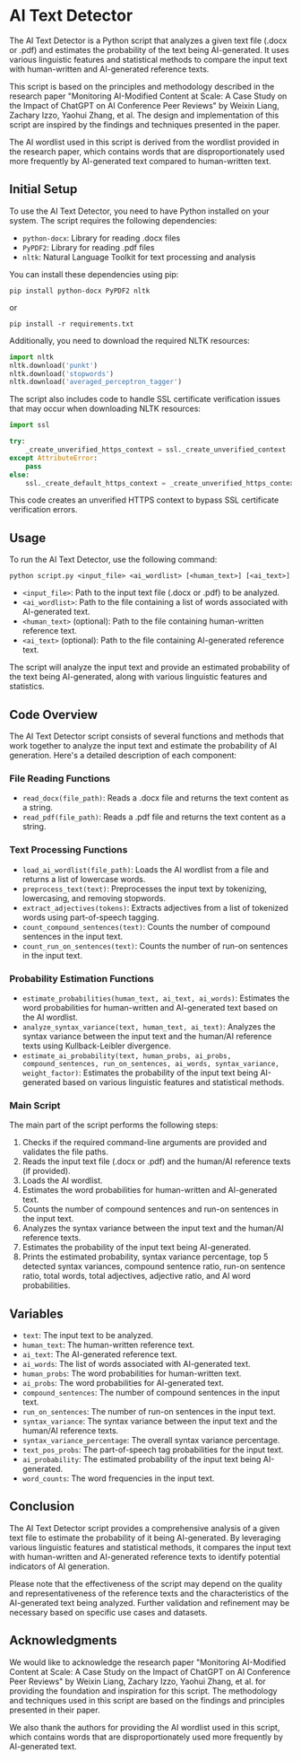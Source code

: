 # AI Text Detector

The AI Text Detector is a Python script that analyzes a given text file (.docx or .pdf) and estimates the probability of the text being AI-generated. It uses various linguistic features and statistical methods to compare the input text with human-written and AI-generated reference texts.

This script is based on the principles and methodology described in the research paper "Monitoring AI-Modified Content at Scale: A Case Study on the Impact of ChatGPT on AI Conference Peer Reviews" by Weixin Liang, Zachary Izzo, Yaohui Zhang, et al. The design and implementation of this script are inspired by the findings and techniques presented in the paper.

The AI wordlist used in this script is derived from the wordlist provided in the research paper, which contains words that are disproportionately used more frequently by AI-generated text compared to human-written text.

## Initial Setup

To use the AI Text Detector, you need to have Python installed on your system. The script requires the following dependencies:

- `python-docx`: Library for reading .docx files
- `PyPDF2`: Library for reading .pdf files
- `nltk`: Natural Language Toolkit for text processing and analysis

You can install these dependencies using pip:

```
pip install python-docx PyPDF2 nltk
```

or

```
pip install -r requirements.txt
```

Additionally, you need to download the required NLTK resources:

```python
import nltk
nltk.download('punkt')
nltk.download('stopwords')
nltk.download('averaged_perceptron_tagger')
```

The script also includes code to handle SSL certificate verification issues that may occur when downloading NLTK resources:

```python
import ssl

try:
    _create_unverified_https_context = ssl._create_unverified_context
except AttributeError:
    pass
else:
    ssl._create_default_https_context = _create_unverified_https_context
```

This code creates an unverified HTTPS context to bypass SSL certificate verification errors.

## Usage

To run the AI Text Detector, use the following command:

```
python script.py <input_file> <ai_wordlist> [<human_text>] [<ai_text>]
```

- `<input_file>`: Path to the input text file (.docx or .pdf) to be analyzed.
- `<ai_wordlist>`: Path to the file containing a list of words associated with AI-generated text.
- `<human_text>` (optional): Path to the file containing human-written reference text.
- `<ai_text>` (optional): Path to the file containing AI-generated reference text.

The script will analyze the input text and provide an estimated probability of the text being AI-generated, along with various linguistic features and statistics.

## Code Overview

The AI Text Detector script consists of several functions and methods that work together to analyze the input text and estimate the probability of AI generation. Here's a detailed description of each component:

### File Reading Functions

- `read_docx(file_path)`: Reads a .docx file and returns the text content as a string.
- `read_pdf(file_path)`: Reads a .pdf file and returns the text content as a string.

### Text Processing Functions

- `load_ai_wordlist(file_path)`: Loads the AI wordlist from a file and returns a list of lowercase words.
- `preprocess_text(text)`: Preprocesses the input text by tokenizing, lowercasing, and removing stopwords.
- `extract_adjectives(tokens)`: Extracts adjectives from a list of tokenized words using part-of-speech tagging.
- `count_compound_sentences(text)`: Counts the number of compound sentences in the input text.
- `count_run_on_sentences(text)`: Counts the number of run-on sentences in the input text.

### Probability Estimation Functions

- `estimate_probabilities(human_text, ai_text, ai_words)`: Estimates the word probabilities for human-written and AI-generated text based on the AI wordlist.
- `analyze_syntax_variance(text, human_text, ai_text)`: Analyzes the syntax variance between the input text and the human/AI reference texts using Kullback-Leibler divergence.
- `estimate_ai_probability(text, human_probs, ai_probs, compound_sentences, run_on_sentences, ai_words, syntax_variance, weight_factor)`: Estimates the probability of the input text being AI-generated based on various linguistic features and statistical methods.

### Main Script

The main part of the script performs the following steps:

1. Checks if the required command-line arguments are provided and validates the file paths.
2. Reads the input text file (.docx or .pdf) and the human/AI reference texts (if provided).
3. Loads the AI wordlist.
4. Estimates the word probabilities for human-written and AI-generated text.
5. Counts the number of compound sentences and run-on sentences in the input text.
6. Analyzes the syntax variance between the input text and the human/AI reference texts.
7. Estimates the probability of the input text being AI-generated.
8. Prints the estimated probability, syntax variance percentage, top 5 detected syntax variances, compound sentence ratio, run-on sentence ratio, total words, total adjectives, adjective ratio, and AI word probabilities.

## Variables

- `text`: The input text to be analyzed.
- `human_text`: The human-written reference text.
- `ai_text`: The AI-generated reference text.
- `ai_words`: The list of words associated with AI-generated text.
- `human_probs`: The word probabilities for human-written text.
- `ai_probs`: The word probabilities for AI-generated text.
- `compound_sentences`: The number of compound sentences in the input text.
- `run_on_sentences`: The number of run-on sentences in the input text.
- `syntax_variance`: The syntax variance between the input text and the human/AI reference texts.
- `syntax_variance_percentage`: The overall syntax variance percentage.
- `text_pos_probs`: The part-of-speech tag probabilities for the input text.
- `ai_probability`: The estimated probability of the input text being AI-generated.
- `word_counts`: The word frequencies in the input text.

## Conclusion

The AI Text Detector script provides a comprehensive analysis of a given text file to estimate the probability of it being AI-generated. By leveraging various linguistic features and statistical methods, it compares the input text with human-written and AI-generated reference texts to identify potential indicators of AI generation.

Please note that the effectiveness of the script may depend on the quality and representativeness of the reference texts and the characteristics of the AI-generated text being analyzed. Further validation and refinement may be necessary based on specific use cases and datasets.

## Acknowledgments

We would like to acknowledge the research paper "Monitoring AI-Modified Content at Scale: A Case Study on the Impact of ChatGPT on AI Conference Peer Reviews" by Weixin Liang, Zachary Izzo, Yaohui Zhang, et al. for providing the foundation and inspiration for this script. The methodology and techniques used in this script are based on the findings and principles presented in their paper.

We also thank the authors for providing the AI wordlist used in this script, which contains words that are disproportionately used more frequently by AI-generated text.
